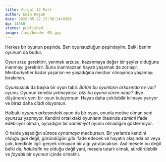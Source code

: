 ```yaml
---
title: Virgül 12 Mart
author: Emin Reşah
date: 2020-05-22 23:36:24+0300
dp: 14850
status: published
image: /img/header-05.jpg
---
```


Herkes bir oyunun peşinde. Ben oyunsuzluğun peşindeyim. Belki benim oyunum da budur. 

Oyun arzu gerektirir, yenmek arzusu, kazanmaya değer bir şeyler olduğuna inanmayı gerektirir. Buna
inanmazsan hayatı yaşamak da zorlaşır. Mecburiyetler kadar yaşarsın ve yaşadığına mecbur olmayınca
yaşamayı bırakırsın. 

*Oyunsuzluk* da başka bir oyun tabii. *Bütün bu oyunların arkasında ne var?* oyunu. Oyunun kendisi
*yetmeyince*, *bizi bu oyuna süren nedir?* diye düşünerek yeni bir oyun buluyorsun. Hayatı daha
çekilebilir kılmaya yarıyor ve biraz daha *ciddi* oluyorsun. 

Halbuki *oyunun arkasındaki oyun* da bir oyun, onunla motive olman seni *oyunsuz* yapmıyor. Kendini
ortalıktaki oyunların ötesinde *samimi* ifade edebiliyor olman, oynadığın bir *samimiyet oyunu*
olmadığını göstermiyor. 

O halde yaşadığın sürece *oynamaya* mecbursun. Bir yerlerde kendini *olduğu gibi* değil, *göründüğün
gibi* ifade edecek ve hayatın akışında az veya çok, kendinle ilgili gerçek olmayan bir algı
yaratacaksın. Asıl mesele bu değil belki de, *hakikatin* ne olduğu değil yani, mesela tutarlı olmak,
sürdürülebilir ve *faydalı* bir oyunun içinde olmaktır.


